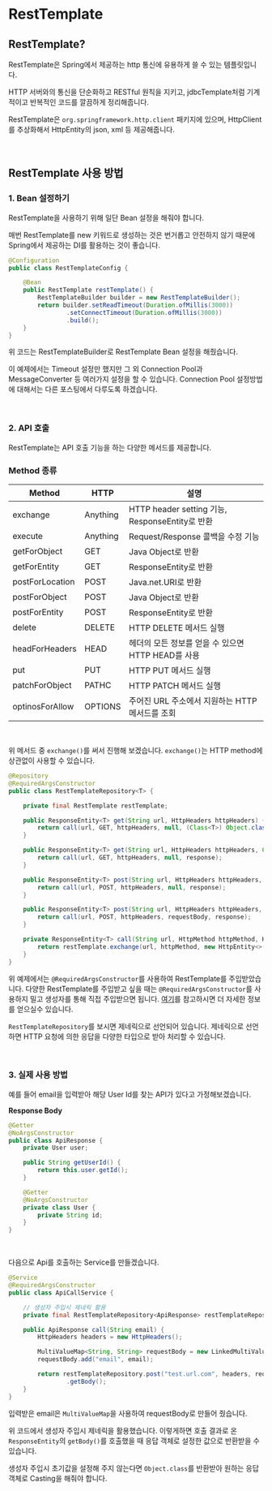 # RestTemplate

## RestTemplate?

RestTemplate은 Spring에서 제공하는 http 통신에 유용하게 쓸 수 있는 템플릿입니다.

HTTP 서버와의 통신을 단순화하고 RESTful 원칙을 지키고, jdbcTemplate처럼 기계적이고 반복적인 코드를 깔끔하게 정리해줍니다.

RestTemplate은 `org.springframework.http.client` 패키지에 있으며, HttpClient를 추상화해서 HttpEntity의 json, xml 등 제공해줍니다.

</br >

## RestTemplate 사용 방법

### 1. Bean 설정하기

RestTemplate을 사용하기 위해 일단 Bean 설정을 해줘야 합니다.

매번 RestTemplate를 new 키워드로 생성하는 것은 번거롭고 안전하지 않기 때문에 Spring에서 제공하는 DI를 활용하는 것이 좋습니다.

~~~java
@Configuration
public class RestTemplateConfig {

    @Bean
    public RestTemplate restTemplate() {
        RestTemplateBuilder builder = new RestTemplateBuilder();
        return builder.setReadTimeout(Duration.ofMillis(3000))
                .setConnectTimeout(Duration.ofMillis(3000))
                .build();
    }
}
~~~

위 코드는 RestTemplateBuilder로 RestTemplate Bean 설정을 해줬습니다.

이 예제에서는 Timeout 설정만 했지만 그 외 Connection Pool과 MessageConverter 등 여러가지 설정을 할 수 있습니다. Connection Pool 설정방법에 대해서는 다른 포스팅에서 다루도록 하겠습니다.

</br >

### 2. API 호출

RestTemplate는 API 호출 기능을 하는 다양한 메서드를 제공합니다.

### Method 종류

| Method          | HTTP     | 설명                                               |
| --------------- | -------- | -------------------------------------------------- |
| exchange        | Anything | HTTP header setting 기능, ResponseEntity로 반환    |
| execute         | Anything | Request/Response 콜백을 수정 기능                  |
| getForObject    | GET      | Java Object로 반환                                 |
| getForEntity    | GET      | ResponseEntity로 반환                              |
| postForLocation | POST     | Java.net.URI로 반환                                |
| postForObject   | POST     | Java Object로 반환                                 |
| postForEntity   | POST     | ResponseEntity로 반환                              |
| delete          | DELETE   | HTTP DELETE 메서드 실행                            |
| headForHeaders  | HEAD     | 헤더의 모든 정보를 얻을 수 있으면 HTTP HEAD를 사용 |
| put             | PUT      | HTTP PUT 메서드 실행                               |
| patchForObject  | PATHC    | HTTP PATCH 메서드 실행                             |
| optinosForAllow | OPTIONS  | 주어진 URL 주소에서 지원하는 HTTP 메서드를 조회    |

</br >

위 메서드 중 `exchange()`를 써서 진행해 보겠습니다. `exchange()`는 HTTP method에 상관없이 사용할 수 있습니다.

~~~java
@Repository
@RequiredArgsConstructor
public class RestTemplateRepository<T> {

    private final RestTemplate restTemplate;

    public ResponseEntity<T> get(String url, HttpHeaders httpHeaders) {
        return call(url, GET, httpHeaders, null, (Class<T>) Object.class);
    }

    public ResponseEntity<T> get(String url, HttpHeaders httpHeaders, Class<T> response) {
        return call(url, GET, httpHeaders, null, response);
    }

    public ResponseEntity<T> post(String url, HttpHeaders httpHeaders, Class<T> response) {
        return call(url, POST, httpHeaders, null, response);
    }

    public ResponseEntity<T> post(String url, HttpHeaders httpHeaders, Object requestBody, Class<T> response) {
        return call(url, POST, httpHeaders, requestBody, response);
    }

    private ResponseEntity<T> call(String url, HttpMethod httpMethod, HttpHeaders httpHeaders, Object requestBody, Class<T> response) {
        return restTemplate.exchange(url, httpMethod, new HttpEntity<>(requestBody, httpHeaders), response);
    }
}
~~~

위 예제에서는 `@RequiredArgsConstructor`를 사용하여 RestTemplate를 주입받았습니다. 다양한 RestTemplate를 주입받고 싶을 때는 `@RequiredArgsConstructor`를 사용하지 밀고 생성자를 통해 직접 주입받으면 됩니다. [여기](https://roomenergy.tistory.com/6?category=876065)를 참고하시면 더 자세한 정보를 얻으실수 있습니다.

`RestTemplateRepository`를 보시면 제네릭으로 선언되어 있습니다. 제네릭으로 선언하면 HTTP 요청에 의한 응답을 다양한 타입으로 받아 처리할 수 있습니다.

</br >

### 3. 실제 사용 방법

예를 들어 email을 입력받아 해당 User Id를 찾는 API가 있다고 가정해보겠습니다.

**Response Body**

~~~java
@Getter
@NoArgsConstructor
public class ApiResponse {
    private User user;

    public String getUserId() {
        return this.user.getId();
    }

    @Getter
    @NoArgsConstructor
    private class User {
        private String id;
    }
}
~~~

</br >

다음으로 Api를 호출하는 Service를 만들겠습니다.

~~~java
@Service
@RequiredArgsConstructor
public class ApiCallService {

    // 생성자 주입시 제네릭 활용
    private final RestTemplateRepository<ApiResponse> restTemplateRepository;

    public ApiResponse call(String email) {
        HttpHeaders headers = new HttpHeaders();

        MultiValueMap<String, String> requestBody = new LinkedMultiValueMap<>();
        requestBody.add("email", email);

        return restTemplateRepository.post("test.url.com", headers, requestBody, ApiResponse.class)
                .getBody();
    }
}

~~~

입력받은 email은 `MultiValueMap`을 사용하여 requestBody로 만들어 줬습니다.

위 코드에서 생성자 주입시 제네릭을 활용했습니다. 이렇게하면 호출 결과로 온 `ResponseEntity`의 `getBody()`를 호출했을 때 응답 객체로 설정한 값으로 반환받을 수 있습니다.

생성자 주입시 초기값을 설정해 주지 않는다면 `Object.class`를 반환받아 원하는 응답 객체로 Casting을 해줘야 합니다.

